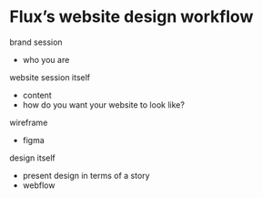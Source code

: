 # Flux’s website design workflow

brand session

- who you are

website session itself

- content
- how do you want your website to look like?

wireframe

- figma

design itself

- present design in terms of a story
- webflow

